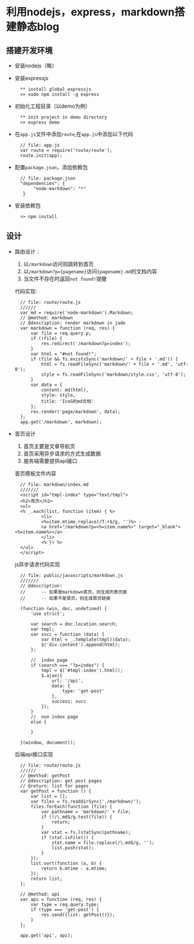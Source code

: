 # 利用nodejs，express，markdown搭建静态blog

## 搭建开发环境

- 安装nodejs（略）

- 安装expressjs  
  
        ** install global expressjs
        >> sudo npm install -g express
        
- 初始化工程目录（以demo为例）

        ** init project in demo directory
        >> express demo

- 在`app.js`文件中添加`route`,在`app.js`中添加以下代码
    
        // file: app.js
        var route = require('route/route');
        route.init(app);
        
- 配置`package.json`，添加依赖包

        // file: package.json
        "dependencies": {
             "node-markdown": "*"
         }
         
- 安装依赖包

        >> npm install
    
## 设计

- 路由设计：
    1. 以`/markdown`访问则跳转到首页
    2. 以`/markdown?p={pagename}`访问`{pagename}.md`的文档内容
    3. 当文件不存在时返回`not found!`提醒
    
    代码实现:
    
        // file: route/route.js
        //////
        var md = require('node-markdown').Markdown;
        // @method: markdown
        // @description: render markdown in jade
        var markdown = function (req, res) {
            var file = req.query.p;
            if (!file) {
                res.redirect('/markdown?p=index');
            }
            var html = "#not found!";
            if (file && fs.existsSync('markdown/' + file + '.md')) {
                html = fs.readFileSync('markdown/' + file + '.md', 'utf-8');
                style = fs.readFileSync('markdown/style.css', 'utf-8');
            }
            var data = {
                content: md(html),
                style: style,
                title: 'IceG的md文档'
            };
            res.render('page/markdown', data);
        };
        app.get('/markdown', markdown);

- 首页设计
    1. 首页主要是文章导航页
    2. 首页采用异步请求的方式生成数据
    3. 服务端需要提供api接口
    
    首页模板文件内容
    
        // file: markdown/index.md
        ///////
        <script id="tmpl-index" type="text/tmpl">
        <h2>首页</h2>
        <ul>
        <% _.each(list, function (item) { %>
                <li>
                <%=item.mtime.replace(/T.+$/g, '')%> - 
                <a href="/markdown?p=<%=item.name%>" target="_blank"><%=item.name%></a>
                </li>
                <% }) %>
        </ul>
        </script>
        
    js异步请求代码实现

        // file: public/javascripts/markdown.js
        ///////
        // @description:
        //      -- 如果是markdown首页，则生成列表页面
        //      -- 如果不是首页，则生成首页链接

        (function (win, doc, undefined) {
            'use strict';

            var search = doc.location.search;
            var tmpl;
            var succ = function (data) {
                var html = _.template(tmpl)(data);
                $('div.content').append(html);
            };

            //  index page
            if (search === "?p=index") {
                tmpl = $('#tmpl-index').html();
                $.ajax({
                    url: '/api',
                    data: {
                        type: 'get-post'
                    },
                    success: succ
                });
            }
            //  non index page
            else {

            }

        }(window, document));
        
    后端api接口实现
    
        // file: route/route.js
        //////
        // @method: getPost
        // @description: get post pages
        // @return: list for pages
        var getPost = function () {
            var list = [];
            var files = fs.readdirSync('./markdown/');
            files.forEach(function (file) {
                var pathname = 'markdown/' + file;
                if (!/\.md$/g.test(file)) {
                    return;
                }
                var stat = fs.lstatSync(pathname);
                if (stat.isFile()) {
                    stat.name = file.replace(/\.md$/g, '');
                    list.push(stat);
                }
            });
            list.sort(function (a, b) {
                return b.mtime - a.mtime;
            });
            return list;
        };

        // @method: api
        var api = function (req, res) {
            var type = req.query.type;
            if (type === 'get-post') {
                res.send({list: getPost()});
            }
        };

        app.get('api', api);
